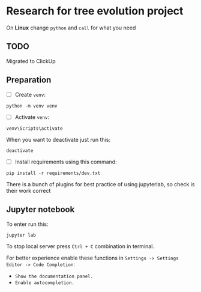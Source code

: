 # Research for tree evolution project

On **Linux** change `python` and `call` for what you need

## TODO

Migrated to ClickUp

## Preparation
- [ ] Create `venv`:
```
python -m venv venv
```
- [ ] Activate `venv`:
```
venv\Scripts\activate
```
When you want to deactivate just run this:
```
deactivate
```
- [ ] Install requirements using this command:
```
pip install -r requirements/dev.txt
```
There is a bunch of plugins for best practice of using jupyterlab, so check is their work correct

## **Jupyter notebook**

To enter run this:
```
jupyter lab
```
To stop local server press `Ctrl + C` combination in terminal.

For better experience enable these functions in `Settings -> Settings Editor -> Code Completion`:
- `Show the documentation panel.`
- `Enable autocompletion.`
